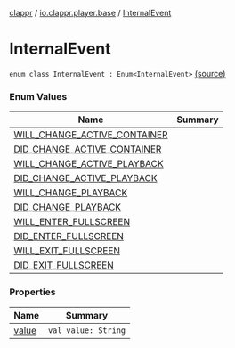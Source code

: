 [clappr](../../index.md) / [io.clappr.player.base](../index.md) / [InternalEvent](.)

# InternalEvent

`enum class InternalEvent : Enum<InternalEvent>` [(source)](https://github.com/clappr/clappr-android/tree/dev/clappr/src/main/kotlin/io/clappr/player/base/InternalEvents.kt#L3)

### Enum Values

| Name | Summary |
|---|---|
| [WILL_CHANGE_ACTIVE_CONTAINER](-w-i-l-l_-c-h-a-n-g-e_-a-c-t-i-v-e_-c-o-n-t-a-i-n-e-r.md) |  |
| [DID_CHANGE_ACTIVE_CONTAINER](-d-i-d_-c-h-a-n-g-e_-a-c-t-i-v-e_-c-o-n-t-a-i-n-e-r.md) |  |
| [WILL_CHANGE_ACTIVE_PLAYBACK](-w-i-l-l_-c-h-a-n-g-e_-a-c-t-i-v-e_-p-l-a-y-b-a-c-k.md) |  |
| [DID_CHANGE_ACTIVE_PLAYBACK](-d-i-d_-c-h-a-n-g-e_-a-c-t-i-v-e_-p-l-a-y-b-a-c-k.md) |  |
| [WILL_CHANGE_PLAYBACK](-w-i-l-l_-c-h-a-n-g-e_-p-l-a-y-b-a-c-k.md) |  |
| [DID_CHANGE_PLAYBACK](-d-i-d_-c-h-a-n-g-e_-p-l-a-y-b-a-c-k.md) |  |
| [WILL_ENTER_FULLSCREEN](-w-i-l-l_-e-n-t-e-r_-f-u-l-l-s-c-r-e-e-n.md) |  |
| [DID_ENTER_FULLSCREEN](-d-i-d_-e-n-t-e-r_-f-u-l-l-s-c-r-e-e-n.md) |  |
| [WILL_EXIT_FULLSCREEN](-w-i-l-l_-e-x-i-t_-f-u-l-l-s-c-r-e-e-n.md) |  |
| [DID_EXIT_FULLSCREEN](-d-i-d_-e-x-i-t_-f-u-l-l-s-c-r-e-e-n.md) |  |

### Properties

| Name | Summary |
|---|---|
| [value](value.md) | `val value: String` |
